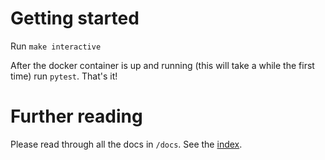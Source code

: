 # Getting started

Run `make interactive`

After the docker container is up and running (this will take a while the first time) run `pytest`. That's it!

# Further reading
Please read through all the docs in `/docs`. See the [index](./docs/INDEX.md).

